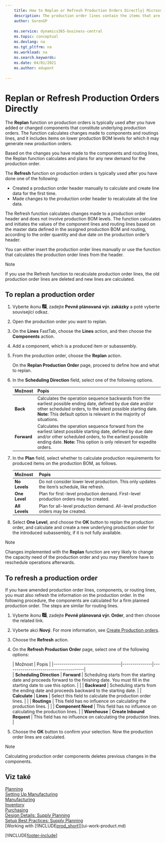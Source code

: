 ```yaml
---
    title: How to Replan or Refresh Production Orders Directly| Microsoft Docs
    description: The production order lines contain the items that are to be produced in the production order.
    author: SorenGP

    ms.service: dynamics365-business-central
    ms.topic: conceptual
    ms.devlang: na
    ms.tgt_pltfrm: na
    ms.workload: na
    ms.search.keywords:
    ms.date: 04/01/2021
    ms.author: edupont

---
```

# Replan or Refresh Production Orders Directly
The **Replan** function on production orders is typically used after you have added or changed components that constitute underlying production orders. The function calculates changes made to components and routings lines, and it includes items on lower production BOM levels for which it may generate new production orders.

Based on the changes you have made to the components and routing lines, the Replan function calculates and plans for any new demand for the production order.

The **Refresh** function on production orders is typically used after you have done one of the following:

- Created a production order header manually to calculate and create line data for the first time.
- Made changes to the production order header to recalculate all the line data.

The Refresh function calculates changes made to a production order header and does not involve production BOM levels. The function calculates and initiates the values of the component lines and routing lines based on the master data defined in the assigned production BOM and routing, according to the order quantity and due date on the production order’s header.

You can either insert the production order lines manually or use the function that calculates the production order lines from the header.

> [!NOTE]
> If you use the Refresh function to recalculate production order lines, the old production order lines are deleted and new lines are calculated.

## To replan a production order
1. Vyberte ikonu ![Žárovky, která otevře funkci Řekněte mi](media/ui-search/search_small.png "Řekněte mi, co chcete dělat"), zadejte **Pevně plánovaná výr. zakázky** a poté vyberte související odkaz.
2. Open the production order you want to replan.
3. On the **Lines** FastTab, choose the **Lines** action, and then choose the **Components** action.
4. Add a component, which is a produced item or subassembly.
5. From the production order, choose the **Replan** action.

   On the **Replan Production Order** page, proceed to define how and what to replan.
6. In the **Scheduling Direction** field, select one of the following options.

   | Možnost | Popis |
   |----------------------------------|---------------------------------------|  
   | **Back** | Calculates the operation sequence backwards from the earliest possible ending date, defined by due date and/or other scheduled orders, to the latest possible starting date. **Note:**  This default option is relevant in the majority of situations. |
   | **Forward** | Calculates the operation sequence forward from the earliest latest possible starting date, defined by due date and/or other scheduled orders, to the earliest possible ending date. **Note:**  This option is only relevant for expedite orders. |

7. In the **Plan** field, select whether to calculate production requirements for produced items on the production BOM, as follows.

   | Možnost | Popis |
   |----------------------------------|---------------------------------------|  
   | **No Levels** | Do not consider lower level production. This only updates the item’s schedule, like refresh. |
   | **One Level** | Plan for first-level production demand. First-level production orders may be created. |
   | **All Levels** | Plan for all-level production demand. All-level production orders may be created. |

8. Select **One Level**, and choose the **OK** button to replan the production order, and calculate and create a new underlying production order for the introduced subassembly, if it is not fully available.

> [!NOTE]  
> Changes implemented with the **Replan** function are very likely to change the capacity need of the production order and you may therefore have to reschedule operations afterwards.

## To refresh a production order
If you have amended production order lines, components, or routing lines, you must also refresh the information on the production order. In the following procedure, the components are calculated for a firm planned production order. The steps are similar for routing lines.

1. Vyberte ikonu ![Žárovky, která otevře funkci Řekněte mi](media/ui-search/search_small.png "Řekněte mi, co chcete dělat"), zadejte **Pevně plánovaná výr. Order**, and then choose the related link.
2. Vyberte akci **Nový**. For more information, see [Create Production orders](production-how-to-create-production-orders.md).
3. Choose the **Refresh** action.
4. On the **Refresh Production Order** page, select one of the following options:

   | Možnost | Popis |
   |----------------------------------|---------------|---------------------------------------|  
   | **Scheduling Direction** | **Forward** | Scheduling starts from the starting date and proceeds forward to the finishing date. You must fill in the starting date to use this option. |
   |  | **Backward** | Scheduling starts from the ending date and proceeds backward to the starting date. |
   | **Calculate** | **Lines** | Select this field to calculate the production order lines. |
   |  | **Routings** | This field has no influence on calculating the production lines. |
   |  | **Component Need** | This field has no influence on calculating the production lines. |
   | **Warehouse** | **Create Inbound Request** | This field has no influence on calculating the production lines. |

5. Choose the **OK** button to confirm your selection. Now the production order lines are calculated.

> [!NOTE]  
> Calculating production order components deletes previous changes in the components.

## Viz také
[Planning](production-planning.md)  
[Setting Up Manufacturing](production-configure-production-processes.md)  
[Manufacturing](production-manage-manufacturing.md)    
[Inventory](inventory-manage-inventory.md)  
[Purchasing](purchasing-manage-purchasing.md)  
[Design Details: Supply Planning](design-details-supply-planning.md)   
[Setup Best Practices: Supply Planning](setup-best-practices-supply-planning.md)  
[Working with [!INCLUDE[prod_short](includes/prod_short.md)]](ui-work-product.md)


[!INCLUDE[footer-include](includes/footer-banner.md)]